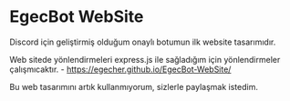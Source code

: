 # EgecBot WebSite

Discord için geliştirmiş olduğum onaylı botumun ilk website tasarımıdır. 

Web sitede yönlendirmeleri express.js ile sağladığım için yönlendirmeler çalışmıcaktır. - https://egecher.github.io/EgecBot-WebSite/

Bu web tasarımını artık kullanmıyorum, sizlerle paylaşmak istedim.
